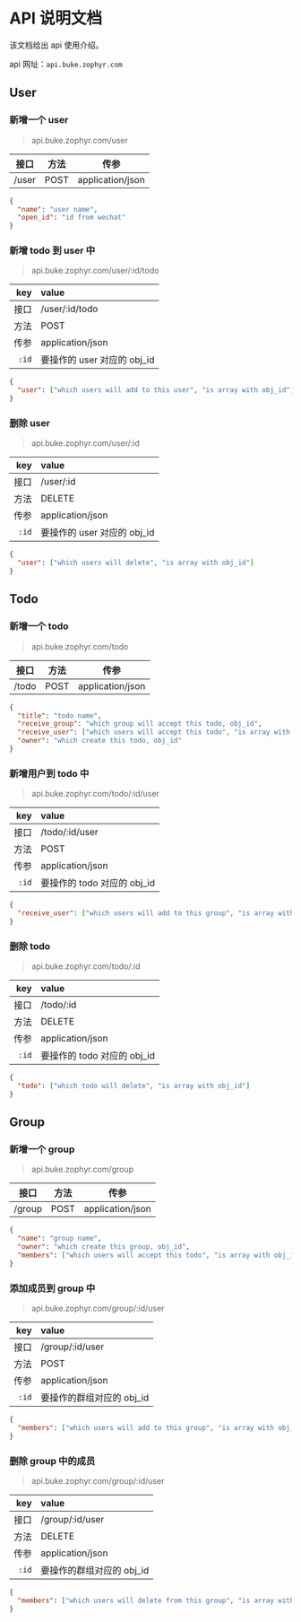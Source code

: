 # API 说明文档

该文档给出 api 使用介绍。

api 网址：`api.buke.zophyr.com`

## User

### 新增一个 user

> api.buke.zophyr.com/user

| 接口  | 方法 |       传参       |
| :---: | :--: | :--------------: |
| /user | POST | application/json |

```json
{
  "name": "user name",
  "open_id": "id from wechat"
}
```

### 新增 todo 到 user 中

> api.buke.zophyr.com/user/:id/todo

|   key | value                       |
| ----: | :-------------------------- |
|  接口 | /user/:id/todo              |
|  方法 | POST                        |
|  传参 | application/json            |
| `:id` | 要操作的 user 对应的 obj_id |

```json
{
  "user": ["which users will add to this user", "is array with obj_id"]
}
```

### 删除 user

> api.buke.zophyr.com/user/:id

|   key | value                       |
| ----: | :-------------------------- |
|  接口 | /user/:id                   |
|  方法 | DELETE                      |
|  传参 | application/json            |
| `:id` | 要操作的 user 对应的 obj_id |

```json
{
  "user": ["which users will delete", "is array with obj_id"]
}
```

## Todo

### 新增一个 todo

> api.buke.zophyr.com/todo

| 接口  | 方法 |       传参       |
| :---: | :--: | :--------------: |
| /todo | POST | application/json |

```json
{
  "title": "todo name",
  "receive_group": "which group will accept this todo, obj_id",
  "receive_user": ["which users will accept this todo", "is array with obj_id"],
  "owner": "which create this todo, obj_id"
}
```

### 新增用户到 todo 中

> api.buke.zophyr.com/todo/:id/user

|   key | value                       |
| ----: | :-------------------------- |
|  接口 | /todo/:id/user              |
|  方法 | POST                        |
|  传参 | application/json            |
| `:id` | 要操作的 todo 对应的 obj_id |

```json
{
  "receive_user": ["which users will add to this group", "is array with obj_id"]
}
```

### 删除 todo

> api.buke.zophyr.com/todo/:id

|   key | value                       |
| ----: | :-------------------------- |
|  接口 | /todo/:id                   |
|  方法 | DELETE                      |
|  传参 | application/json            |
| `:id` | 要操作的 todo 对应的 obj_id |

```json
{
  "todo": ["which todo will delete", "is array with obj_id"]
}
```

## Group

### 新增一个 group

> api.buke.zophyr.com/group

|  接口  | 方法 |       传参       |
| :----: | :--: | :--------------: |
| /group | POST | application/json |

```json
{
  "name": "group name",
  "owner": "which create this group, obj_id",
  "members": ["which users will accept this todo", "is array with obj_id"]
}
```

### 添加成员到 group 中

> api.buke.zophyr.com/group/:id/user

|   key | value                     |
| ----: | :------------------------ |
|  接口 | /group/:id/user           |
|  方法 | POST                      |
|  传参 | application/json          |
| `:id` | 要操作的群组对应的 obj_id |

```json
{
  "members": ["which users will add to this group", "is array with obj_id"]
}
```

### 删除 group 中的成员

> api.buke.zophyr.com/group/:id/user

|   key | value                     |
| ----: | :------------------------ |
|  接口 | /group/:id/user           |
|  方法 | DELETE                    |
|  传参 | application/json          |
| `:id` | 要操作的群组对应的 obj_id |

```json
{
  "members": ["which users will delete from this group", "is array with obj_id"]
}
```
